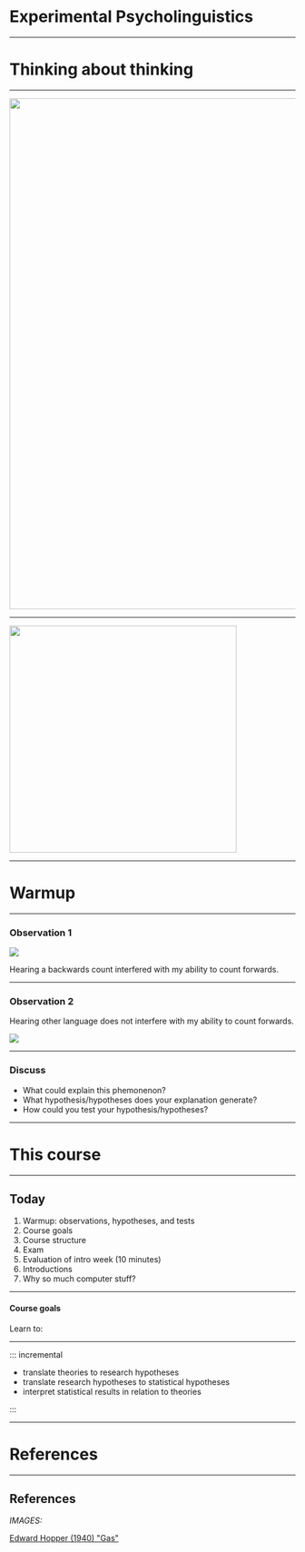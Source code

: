 # Experimental Psycholinguistics


---

# Thinking about thinking



---


<img src="https://uploads6.wikiart.org/images/edward-hopper/gas.jpg!Large.jpg" width="900"/>

---

<img src="https://upload.wikimedia.org/wikipedia/commons/thumb/f/fa/Moby-Dick_%281851%29_US_edition.djvu/page33-1024px-Moby-Dick_%281851%29_US_edition.djvu.jpg" width="400"/>

---


# Warmup

---

### Observation 1


<img src="https://cdn.imgbin.com/1/8/14/imgbin-powerlifting-3ZUAsdgLH9dpFTdUx7dbeGEkH.jpg">

Hearing a backwards count interfered with my ability to count forwards.

---

### Observation 2

Hearing other language does not interfere with my ability to count forwards.

<img src="https://cdn.imgbin.com/1/8/14/imgbin-powerlifting-3ZUAsdgLH9dpFTdUx7dbeGEkH.jpg">

---

### Discuss

- What could explain this phemonenon?
- What hypothesis/hypotheses does your explanation generate?
- How could you test your hypothesis/hypotheses?

---



# This course

----------------------------------------


## Today

1. Warmup: observations, hypotheses, and tests
2. Course goals
3. Course structure
4. Exam
5. Evaluation of intro week (10 minutes)
6. Introductions
7. Why so much computer stuff?

---

#### Course goals

Learn to: 

---

::: incremental

- translate theories to research hypotheses
- translate research hypotheses to statistical hypotheses
- interpret statistical results in relation to theories

:::


---


# References

---

## References


<div id = "refs">




<em>IMAGES:</em>

[Edward Hopper (1940) "Gas"](https://www.wikiart.org/en/edward-hopper/gas)

</div>